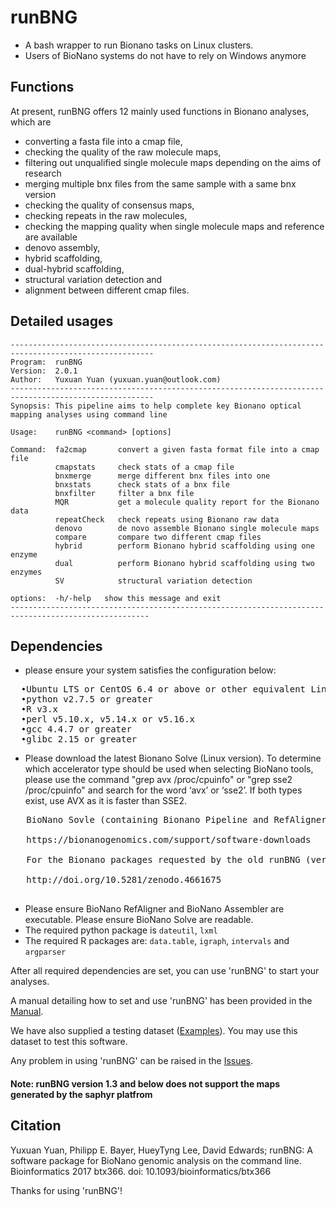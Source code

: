 # runBNG
* A bash wrapper to run Bionano tasks on Linux clusters. 
* Users of BioNano systems do not have to rely on Windows anymore

## Functions 
At present, runBNG offers 12 mainly used functions in Bionano analyses, which are 
* converting a fasta file into a cmap file, 
* checking the quality of the raw molecule maps,
* filtering out unqualified single molecule maps depending on the aims of research 
* merging multiple bnx files from the same sample with a same bnx version
* checking the quality of consensus maps, 
* checking repeats in the raw molecules, 
* checking the mapping quality when single molecule maps and reference are available 
* denovo assembly, 
* hybrid scaffolding, 
* dual-hybrid scaffolding,
* structural variation detection and 
* alignment between different cmap files.

## Detailed usages 
```
------------------------------------------------------------------------------------------------------
Program:  runBNG
Version:  2.0.1
Author:   Yuxuan Yuan (yuxuan.yuan@outlook.com) 
------------------------------------------------------------------------------------------------------
Synopsis: This pipeline aims to help complete key Bionano optical mapping analyses using command line

Usage:    runBNG <command> [options]

Command:  fa2cmap       convert a given fasta format file into a cmap file
          cmapstats     check stats of a cmap file
          bnxmerge      merge different bnx files into one
          bnxstats      check stats of a bnx file
          bnxfilter     filter a bnx file 
          MQR           get a molecule quality report for the Bionano data
          repeatCheck   check repeats using Bionano raw data
          denovo        de novo assemble Bionano single molecule maps
          compare       compare two different cmap files
          hybrid        perform Bionano hybrid scaffolding using one enzyme 
          dual          perform Bionano hybrid scaffolding using two enzymes 
          SV            structural variation detection

options:  -h/-help   show this message and exit
-----------------------------------------------------------------------------------------------------
```

##  Dependencies
* please ensure your system satisfies the configuration below: 
<pre>
  •Ubuntu LTS or CentOS 6.4 or above or other equivalent Linux system
  •python v2.7.5 or greater 
  •R v3.x
  •perl v5.10.x, v5.14.x or v5.16.x
  •gcc 4.4.7 or greater 
  •glibc 2.15 or greater </pre>
* Please download the latest Bionano Solve (Linux version). To determine which accelerator type should be used when selecting BioNano tools, please use the command "grep avx /proc/cpuinfo" or "grep sse2 /proc/cpuinfo" and search for the word ‘avx’ or ‘sse2’. If both types exist, use AVX as it is faster than SSE2.
 <pre>
   BioNano Sovle (containing Bionano Pipeline and RefAligner/Assembler) needed by runBNG version 2 and above can be downloaded at:
   
   https://bionanogenomics.com/support/software-downloads
   
   For the Bionano packages requested by the old runBNG (version 1.3 and below), you may download the pacakges at:

   http://doi.org/10.5281/zenodo.4661675
   </pre>
* Please ensure BioNano RefAligner and BioNano Assembler are executable. Please ensure BioNano Solve are readable.
* The required python package is `dateutil`, `lxml`
* The required R packages are: `data.table`, `igraph`, `intervals` and `argparser`


After all required dependencies are set, you can use 'runBNG' to start your analyses.  

A manual detailing how to set and use 'runBNG' has been provided in the [Manual](https://github.com/AppliedBioinformatics/runBNG/blob/master/Manual.md).

We have also supplied a testing dataset ([Examples](https://github.com/AppliedBioinformatics/runBNG/tree/master/Examples)). You may use this dataset to test this software.

Any problem in using 'runBNG' can be raised in the [Issues](https://github.com/AppliedBioinformatics/runBNG/issues).

#### Note: runBNG version 1.3 and below does not support the maps generated by the saphyr platfrom 

## Citation
Yuxuan Yuan, Philipp E. Bayer, HueyTyng Lee, David Edwards; runBNG: A software package for BioNano genomic analysis on the command line. Bioinformatics 2017 btx366. doi: 10.1093/bioinformatics/btx366

Thanks for using 'runBNG'! 
